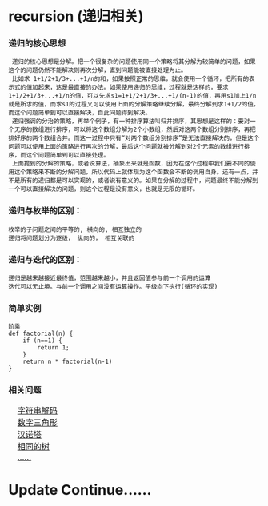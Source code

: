# recursion (递归相关)

###  递归的核心思想
     递归的核心思想是分解。把一个很复杂的问题使用同一个策略将其分解为较简单的问题，如果这个的问题仍然不能解决则再次分解，直到问题能被直接处理为止。
     比如求 1+1/2+1/3+...+1/n的和，如果按照正常的思维，就会使用一个循环，把所有的表示式的值加起来，这是最直接的办法。如果使用递归的思维，过程就是这样的，要求1+1/2+1/3+...+1/n的值，可以先求s1=1+1/2+1/3+...+1/(n-1)的值，再用s1加上1/n就是所求的值，而求s1的过程又可以使用上面的分解策略继续分解，最终分解到求1+1/2的值，而这个问题简单到可以直接解决，自此问题得到解决。
     递归强调的分治的策略，再举个例子，有一种排序算法叫归并排序，其思想是这样的：要对一个无序的数组进行排序，可以将这个数组分解为2个小数组，然后对这两个数组分别排序，再把排好序的两个数组合并。而这一过程中只有“对两个数组分别排序”是无法直接解决的，但是这个问题可以使用上面的策略进行再次的分解，最后这个问题就被分解到对2个元素的数组进行排序，而这个问题简单到可以直接处理。
     上面提到的分解的策略，或者说算法，抽象出来就是函数，因为在这个过程中我们要不同的使用这个策略来不断的分解问题，所以代码上就体现为这个函数会不断的调用自身。还有一点，并不是所有的递归都是可以实现的，或者说有意义的。如果在分解的过程中，问题最终不能分解到一个可以直接解决的问题，则这个过程是没有意义，也就是无限的循环。

### 递归与枚举的区别：
	枚举的子问题之间的平等的, 横向的, 相互独立的
	递归将问题划分为逐级， 纵向的， 相互关联的

### 递归与迭代的区别：
	递归是越来越接近最终值，范围越来越小，并且返回值参与前一个调用的运算
	迭代可以无止境。与前一个调用之间没有运算操作。平级向下执行(循环的实现)

### 简单实例
	阶乘
	def factorial(n) {
		if (n==1) {
			return 1;
		}
		return n * factorial(n-1)
	}

###  相关问题
<font size = 3>&nbsp;&nbsp;&nbsp;&nbsp;[字符串解码](https://github.com/zexiangzhang/algorithmAndDataStructure/tree/master/algorithm/recursion/codes/decode_string.py)<br/></font>
<font size = 3>&nbsp;&nbsp;&nbsp;&nbsp;[数字三角形](https://github.com/zexiangzhang/algorithmAndDataStructure/tree/master/algorithm/recursion/codes/digital_triangle.py)<br/></font>
<font size = 3>&nbsp;&nbsp;&nbsp;&nbsp;[汉诺塔](https://github.com/zexiangzhang/algorithmAndDataStructure/tree/master/algorithm/recursion/codes/hanoi.py)<br/></font>
<font size = 3>&nbsp;&nbsp;&nbsp;&nbsp;[相同的树](https://github.com/zexiangzhang/algorithmAndDataStructure/tree/master/algorithm/recursion/codes/same_tree.py)<br/></font>
<font size = 3>&nbsp;&nbsp;&nbsp;&nbsp;[......](https://github.com/zexiangzhang/algorithmAndDataStructure/tree/master/algorithm/recursion/codes/)<br/></font>

# Update Continue......
